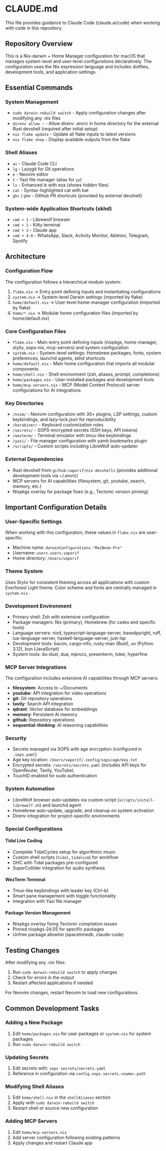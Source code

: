 # CLAUDE.md

This file provides guidance to Claude Code (claude.ai/code) when working with code in this repository.

## Repository Overview

This is a Nix-darwin + Home Manager configuration for macOS that manages system-level and user-level configurations declaratively. The configuration uses the Nix expression language and includes dotfiles, development tools, and application settings.

## Essential Commands

### System Management
- `sudo darwin-rebuild switch` - Apply configuration changes after modifying any .nix files
- `direnv allow ~` - Allow direnv .envrc in home directory for the external Rust devshell (required after initial setup)
- `nix flake update` - Update all flake inputs to latest versions
- `nix flake show` - Display available outputs from the flake

### Shell Aliases
- `ai` - Claude Code CLI
- `lg` - Lazygit for Git operations
- `e` - Neovim editor
- `t` - Yazi file manager (alias for `yy`)
- `ls` - Enhanced ls with eza (shows hidden files)
- `cat` - Syntax-highlighted cat with bat
- `ghc` / `ghm` - GitHub PR shortcuts (provided by external devshell)

### System-wide Application Shortcuts (skhd)
- `cmd + 1` - Librewolf browser
- `cmd + 2` - Kitty terminal  
- `cmd + 3` - Claude app
- `cmd + 4-9` - WhatsApp, Slack, Activity Monitor, Ableton, Telegram, Spotify

## Architecture

### Configuration Flow
The configuration follows a hierarchical module system:
1. `flake.nix` → Entry point defining inputs and instantiating configurations
2. `system.nix` → System-level Darwin settings (imported by flake)
3. `home/default.nix` → User-level home-manager configuration (imported by flake)
4. `home/*.nix` → Modular home configuration files (imported by home/default.nix)

### Core Configuration Files
- `flake.nix` - Main entry point defining inputs (nixpkgs, home-manager, stylix, sops-nix, mcp-servers) and system configuration
- `system.nix` - System-level settings: Homebrew packages, fonts, system preferences, launchd agents, skhd shortcuts
- `home/default.nix` - Main home configuration that imports all modular components
- `home/shell.nix` - Shell environment (zsh, aliases, prompt, completions)
- `home/packages.nix` - User-installed packages and development tools
- `home/mcp-servers.nix` - MCP (Model Context Protocol) server configurations for AI integrations

### Key Directories
- `/nvim/` - Neovim configuration with 30+ plugins, LSP settings, custom keybindings, and lazy-lock.json for reproducibility
- `/karabiner/` - Keyboard customization rules
- `/secrets/` - SOPS-encrypted secrets (SSH keys, API tokens)
- `/wezterm/` - Terminal emulator with tmux-like keybindings
- `/yazi/` - File manager configuration with yamb bookmarks plugin
- `/scripts/` - Custom scripts including LibreWolf auto-updater

### External Dependencies
- Rust devshell from `github:vaporif/nix-devshells` (provides additional development tools via ~/.envrc)
- MCP servers for AI capabilities (filesystem, git, youtube, search, memory, etc.)
- Nixpkgs overlay for package fixes (e.g., Tectonic version pinning)

## Important Configuration Details

### User-Specific Settings
When working with this configuration, these values in `flake.nix` are user-specific:
- Machine name: `darwinConfigurations."MacBook-Pro"`
- Username: `users.users.vaporif`
- Home directory: `/Users/vaporif`

### Theme System
Uses Stylix for consistent theming across all applications with custom Everforest Light theme. Color scheme and fonts are centrally managed in `system.nix`.

### Development Environment
- Primary shell: Zsh with extensive configuration
- Package managers: Nix (primary), Homebrew (for casks and specific tools)
- Language servers: nixd, typescript-language-server, basedpyright, ruff, lua-language-server, haskell-language-server, just-lsp
- Development tools: bacon, cargo-info, rusty-man (Rust), uv (Python 3.12), bun (JavaScript)
- System tools: du-dust, dua, mprocs, presenterm, tokei, hyperfine

### MCP Server Integrations
The configuration includes extensive AI capabilities through MCP servers:
- **filesystem**: Access to ~/Documents
- **youtube**: API integration for video operations  
- **git**: Git repository operations
- **tavily**: Search API integration
- **qdrant**: Vector database for embeddings
- **memory**: Persistent AI memory
- **github**: Repository operations
- **sequential-thinking**: AI reasoning capabilities

### Security
- Secrets managed via SOPS with age encryption (configured in `.sops.yaml`)
- Age key location: `/Users/vaporif/.config/sops/age/key.txt`
- Encrypted secrets: `/secrets/secrets.yaml` (includes API keys for OpenRouter, Tavily, YouTube)
- TouchID enabled for sudo authentication

### System Automation
- LibreWolf browser auto-updates via custom script (`scripts/install-librewolf.sh`) and launchd agent
- Homebrew auto-update, upgrade, and cleanup on system activation
- Direnv integration for project-specific environments

### Special Configurations

#### Tidal Live Coding
- Complete TidalCycles setup for algorithmic music
- Custom shell scripts (`tidal`, `tidalvim`) for workflow
- GHC with Tidal packages pre-configured
- SuperCollider integration for audio synthesis

#### WezTerm Terminal
- Tmux-like keybindings with leader key (Ctrl-b)
- Smart pane management with toggle functionality
- Integration with Yazi file manager

#### Package Version Management
- Nixpkgs overlay fixing Tectonic compilation issues
- Pinned nixpkgs-24.05 for specific packages
- Unfree package allowlist (spacetimedb, claude-code)

## Testing Changes

After modifying any .nix files:
1. Run `sudo darwin-rebuild switch` to apply changes
2. Check for errors in the output
3. Restart affected applications if needed

For Neovim changes, restart Neovim to load new configurations.

## Common Development Tasks

### Adding a New Package
1. Edit `home/packages.nix` for user packages or `system.nix` for system packages
2. Run `sudo darwin-rebuild switch`

### Updating Secrets
1. Edit secrets with: `sops secrets/secrets.yaml`
2. Reference in configuration via `config.sops.secrets.<name>.path`

### Modifying Shell Aliases
1. Edit `home/shell.nix` in the `shellAliases` section
2. Apply with `sudo darwin-rebuild switch`
3. Restart shell or source new configuration

### Adding MCP Servers
1. Edit `home/mcp-servers.nix`
2. Add server configuration following existing patterns
3. Apply changes and restart Claude app